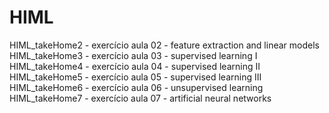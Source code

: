 # HIML

HIML_takeHome2 - exercício aula 02 - feature extraction and linear models <br /> 
HIML_takeHome3 - exercício aula 03 - supervised learning I <br /> 
HIML_takeHome4 - exercício aula 04 - supervised learning II <br />
HIML_takeHome5 - exercício aula 05 - supervised learning III <br />
HIML_takeHome6 - exercício aula 06 - unsupervised learning <br />
HIML_takeHome7 - exercício aula 07 - artificial neural networks <br />
